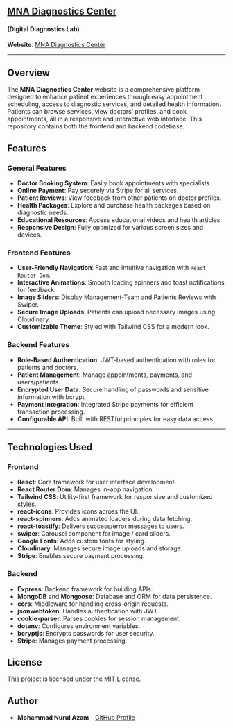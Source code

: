 ## [MNA Diagnostics Center](https://mna-diagnostics-center.onrender.com)

#### (Digital Diagnostics Lab)

**Website**: [MNA Diagnostics Center](https://mna-diagnostics-center.onrender.com)

---

## Overview

The **MNA Diagnostics Center** website is a comprehensive platform designed to enhance patient experiences through easy appointment scheduling, access to diagnostic services, and detailed health information. Patients can browse services, view doctors’ profiles, and book appointments, all in a responsive and interactive web interface. This repository contains both the frontend and backend codebase.

## Features

### General Features

- **Doctor Booking System**: Easily book appointments with specialists.
- **Online Payment**: Pay securely via Stripe for all services.
- **Patient Reviews**: View feedback from other patients on doctor profiles.
- **Health Packages**: Explore and purchase health packages based on diagnostic needs.
- **Educational Resources**: Access educational videos and health articles.
- **Responsive Design**: Fully optimized for various screen sizes and devices.

### Frontend Features

- **User-Friendly Navigation**: Fast and intuitive navigation with `React Router Dom`.
- **Interactive Animations**: Smooth loading spinners and toast notifications for feedback.
- **Image Sliders**: Display Management-Team and Patients Reviews with Swiper.
- **Secure Image Uploads**: Patients can upload necessary images using Cloudinary.
- **Customizable Theme**: Styled with Tailwind CSS for a modern look.

### Backend Features

- **Role-Based Authentication**: JWT-based authentication with roles for patients and doctors.
- **Patient Management**: Manage appointments, payments, and users/patients.
- **Encrypted User Data**: Secure handling of passwords and sensitive information with bcrypt.
- **Payment Integration**: Integrated Stripe payments for efficient transaction processing.
- **Configurable API**: Built with RESTful principles for easy data access.

---

## Technologies Used

### Frontend

- **React**: Core framework for user interface development.
- **React Router Dom**: Manages in-app navigation.
- **Tailwind CSS**: Utility-first framework for responsive and customized styles.
- **react-icons**: Provides icons across the UI.
- **react-spinners**: Adds animated loaders during data fetching.
- **react-toastify**: Delivers success/error messages to users.
- **swiper**: Carousel component for image / card sliders.
- **Google Fonts**: Adds custom fonts for styling.
- **Cloudinary**: Manages secure image uploads and storage.
- **Stripe**: Enables secure payment processing.

### Backend

- **Express**: Backend framework for building APIs.
- **MongoDB** and **Mongoose**: Database and ORM for data persistence.
- **cors**: Middleware for handling cross-origin requests.
- **jsonwebtoken**: Handles authentication with JWT.
- **cookie-parser**: Parses cookies for session management.
- **dotenv**: Configures environment variables.
- **bcryptjs**: Encrypts passwords for user security.
- **Stripe**: Manages payment processing.

## License

This project is licensed under the MIT License.

## Author

- **Mohammad Nurul Azam** - [GitHub Profile](https://github.com/nurulazam-dev)
